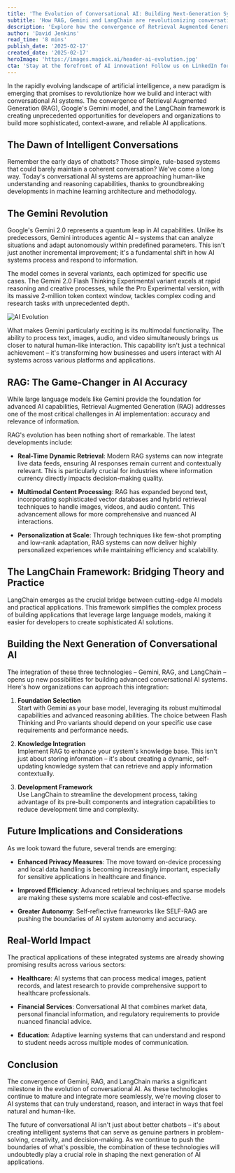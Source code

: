 ```yaml
---
title: 'The Evolution of Conversational AI: Building Next-Generation Systems with RAG, Gemini, and LangChain'
subtitle: 'How RAG, Gemini and LangChain are revolutionizing conversational AI development'
description: 'Explore how the convergence of Retrieval Augmented Generation (RAG), Google\'s Gemini, and LangChain is revolutionizing conversational AI. Learn about the latest developments in AI systems that can understand, reason, and interact in increasingly human-like ways, and discover how these technologies are being implemented across various industries.'
author: 'David Jenkins'
read_time: '8 mins'
publish_date: '2025-02-17'
created_date: '2025-02-17'
heroImage: 'https://images.magick.ai/header-ai-evolution.jpg'
cta: 'Stay at the forefront of AI innovation! Follow us on LinkedIn for regular updates on conversational AI developments and expert insights into emerging technologies that are reshaping the future of human-machine interaction.'
---
```


In the rapidly evolving landscape of artificial intelligence, a new paradigm is emerging that promises to revolutionize how we build and interact with conversational AI systems. The convergence of Retrieval Augmented Generation (RAG), Google's Gemini model, and the LangChain framework is creating unprecedented opportunities for developers and organizations to build more sophisticated, context-aware, and reliable AI applications.

## The Dawn of Intelligent Conversations

Remember the early days of chatbots? Those simple, rule-based systems that could barely maintain a coherent conversation? We've come a long way. Today's conversational AI systems are approaching human-like understanding and reasoning capabilities, thanks to groundbreaking developments in machine learning architecture and methodology.

## The Gemini Revolution

Google's Gemini 2.0 represents a quantum leap in AI capabilities. Unlike its predecessors, Gemini introduces agentic AI – systems that can analyze situations and adapt autonomously within predefined parameters. This isn't just another incremental improvement; it's a fundamental shift in how AI systems process and respond to information.

The model comes in several variants, each optimized for specific use cases. The Gemini 2.0 Flash Thinking Experimental variant excels at rapid reasoning and creative processes, while the Pro Experimental version, with its massive 2-million token context window, tackles complex coding and research tasks with unprecedented depth.

![AI Evolution](https://i.magick.ai/PIXE/2025319_img2023-12.jpg)

What makes Gemini particularly exciting is its multimodal functionality. The ability to process text, images, audio, and video simultaneously brings us closer to natural human-like interaction. This capability isn't just a technical achievement – it's transforming how businesses and users interact with AI systems across various platforms and applications.

## RAG: The Game-Changer in AI Accuracy

While large language models like Gemini provide the foundation for advanced AI capabilities, Retrieval Augmented Generation (RAG) addresses one of the most critical challenges in AI implementation: accuracy and relevance of information.

RAG's evolution has been nothing short of remarkable. The latest developments include:

- **Real-Time Dynamic Retrieval**: Modern RAG systems can now integrate live data feeds, ensuring AI responses remain current and contextually relevant. This is particularly crucial for industries where information currency directly impacts decision-making quality.

- **Multimodal Content Processing**: RAG has expanded beyond text, incorporating sophisticated vector databases and hybrid retrieval techniques to handle images, videos, and audio content. This advancement allows for more comprehensive and nuanced AI interactions.

- **Personalization at Scale**: Through techniques like few-shot prompting and low-rank adaptation, RAG systems can now deliver highly personalized experiences while maintaining efficiency and scalability.

## The LangChain Framework: Bridging Theory and Practice

LangChain emerges as the crucial bridge between cutting-edge AI models and practical applications. This framework simplifies the complex process of building applications that leverage large language models, making it easier for developers to create sophisticated AI solutions.

## Building the Next Generation of Conversational AI

The integration of these three technologies – Gemini, RAG, and LangChain – opens up new possibilities for building advanced conversational AI systems. Here's how organizations can approach this integration:

1. **Foundation Selection**  
   Start with Gemini as your base model, leveraging its robust multimodal capabilities and advanced reasoning abilities. The choice between Flash Thinking and Pro variants should depend on your specific use case requirements and performance needs.

2. **Knowledge Integration**  
   Implement RAG to enhance your system's knowledge base. This isn't just about storing information – it's about creating a dynamic, self-updating knowledge system that can retrieve and apply information contextually.

3. **Development Framework**  
   Use LangChain to streamline the development process, taking advantage of its pre-built components and integration capabilities to reduce development time and complexity.

## Future Implications and Considerations

As we look toward the future, several trends are emerging:

- **Enhanced Privacy Measures**: The move toward on-device processing and local data handling is becoming increasingly important, especially for sensitive applications in healthcare and finance.

- **Improved Efficiency**: Advanced retrieval techniques and sparse models are making these systems more scalable and cost-effective.

- **Greater Autonomy**: Self-reflective frameworks like SELF-RAG are pushing the boundaries of AI system autonomy and accuracy.

## Real-World Impact

The practical applications of these integrated systems are already showing promising results across various sectors:

- **Healthcare**: AI systems that can process medical images, patient records, and latest research to provide comprehensive support to healthcare professionals.

- **Financial Services**: Conversational AI that combines market data, personal financial information, and regulatory requirements to provide nuanced financial advice.

- **Education**: Adaptive learning systems that can understand and respond to student needs across multiple modes of communication.

## Conclusion

The convergence of Gemini, RAG, and LangChain marks a significant milestone in the evolution of conversational AI. As these technologies continue to mature and integrate more seamlessly, we're moving closer to AI systems that can truly understand, reason, and interact in ways that feel natural and human-like.

The future of conversational AI isn't just about better chatbots – it's about creating intelligent systems that can serve as genuine partners in problem-solving, creativity, and decision-making. As we continue to push the boundaries of what's possible, the combination of these technologies will undoubtedly play a crucial role in shaping the next generation of AI applications.